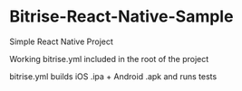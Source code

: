 # Bitrise-React-Native-Sample

Simple React Native Project 

Working bitrise.yml included in the root of the project

bitrise.yml builds iOS .ipa + Android .apk and runs tests 
